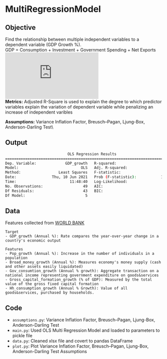 # MultiRegressionModel

## Objective
Find the relationship between multiple independent variables to a dependent variable (GDP Growth %).\
GDP = Consumption + Investment + Government Spending + Net Exports
![](https://latex.codecogs.com/gif.latex?%5Cdpi%7B120%7D%20%5Cbg_white%20%5CLARGE%20Y_%7Bi%7D%20%3D%20%5Cbeta%20_%7B0%7D%20&plus;%20%5Cbeta%20_%7B1%7DX_%7B1%2C%20i%7D%20&plus;%20...%20&plus;%20%5Cbeta%20_%7Bk%7DX_%7Bk%2C%20i%7D%20&plus;%20%5Cepsilon%20_%7Bi%7D%2C%20i%3D1%2C...%2Cn)\
**Metrics:** Adjusted R-Square is used to explain the degree to which predictor variables explain the variation of dependent variable while penalizing an increase of independent varibles

**Assumptions:** Variance Inflation Factor, Breusch–Pagan, Ljung-Box, Anderson-Darling Test\


## Output 
```bash
                            OLS Regression Results                            
==============================================================================
Dep. Variable:             GDP_growth   R-squared:                       0.892
Model:                            OLS   Adj. R-squared:                  0.880
Method:                 Least Squares   F-statistic:                     71.08
Date:                Thu, 10 Jun 2021   Prob (F-statistic):           1.13e-19
Time:                        11:48:40   Log-Likelihood:                -84.898
No. Observations:                  49   AIC:                             181.8
Df Residuals:                      43   BIC:                             193.1
Df Model:                           5                                         
``` 


## Data
Features collected from [WORLD BANK](https://data.worldbank.org/)
```
Target 
- GDP_growth (Annual %): Rate compares the year-over-year change in a country's economic output

Features
- Pop_growth (Annual %): Increase in the number of individuals in a population
- Broad_money_growth (Annual %): Measures economy's money supply (cash and other assets easily liquidated)
- Gov_consumtion_growth (Annual % growth): Aggregate transaction on a national income representing government expenditure on goods&services
- Gross_capital_formation_growth (% of GDP): Measured by the total value of the gross fixed capital formation
- Hh_consumption_growth (Annual % Growth): Value of all goods&services, purchased by households.
```

## Code
- `assumptions.py`: Variance Inflation Factor, Breusch–Pagan, Ljung-Box, Anderson-Darling Test
- `main.py`: Used OLS Multi Regression Model and loaded to parameters to pickle file
- `data.py`: Cleaned xlsx file and covert to pandas DataFrame
- `plot.py`: Plot Variance Inflation Factor, Breusch–Pagan, Ljung-Box, Anderson-Darling Test Assumptions
